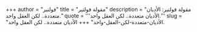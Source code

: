 +++
author = "فولتير"
title = "مقولة فولتير"
description = "مقولة فولتير: الأديان متعددة.. لكن العقل واحد."
quote = '''الأديان متعددة.. لكن العقل واحد.'''
slug = "الأديان-متعددة-لكن-العقل-واحد"
+++
الأديان متعددة.. لكن العقل واحد.
